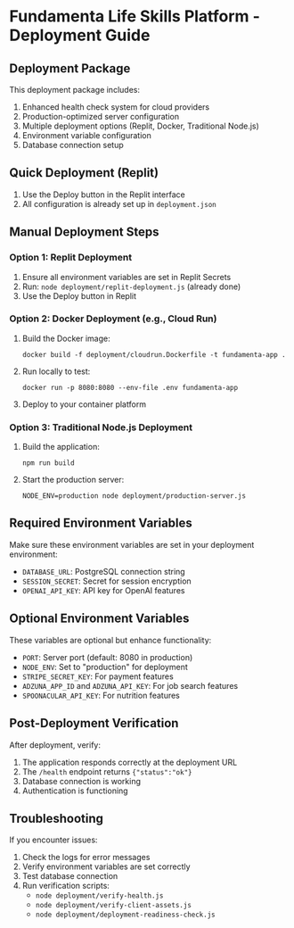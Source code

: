 # Fundamenta Life Skills Platform - Deployment Guide

## Deployment Package

This deployment package includes:

1. Enhanced health check system for cloud providers
2. Production-optimized server configuration
3. Multiple deployment options (Replit, Docker, Traditional Node.js)
4. Environment variable configuration
5. Database connection setup

## Quick Deployment (Replit)

1. Use the Deploy button in the Replit interface
2. All configuration is already set up in `deployment.json`

## Manual Deployment Steps

### Option 1: Replit Deployment

1. Ensure all environment variables are set in Replit Secrets
2. Run: `node deployment/replit-deployment.js` (already done)
3. Use the Deploy button in Replit

### Option 2: Docker Deployment (e.g., Cloud Run)

1. Build the Docker image:
   ```
   docker build -f deployment/cloudrun.Dockerfile -t fundamenta-app .
   ```

2. Run locally to test:
   ```
   docker run -p 8080:8080 --env-file .env fundamenta-app
   ```

3. Deploy to your container platform

### Option 3: Traditional Node.js Deployment

1. Build the application:
   ```
   npm run build
   ```

2. Start the production server:
   ```
   NODE_ENV=production node deployment/production-server.js
   ```

## Required Environment Variables

Make sure these environment variables are set in your deployment environment:

- `DATABASE_URL`: PostgreSQL connection string
- `SESSION_SECRET`: Secret for session encryption
- `OPENAI_API_KEY`: API key for OpenAI features

## Optional Environment Variables

These variables are optional but enhance functionality:

- `PORT`: Server port (default: 8080 in production)
- `NODE_ENV`: Set to "production" for deployment
- `STRIPE_SECRET_KEY`: For payment features
- `ADZUNA_APP_ID` and `ADZUNA_API_KEY`: For job search features
- `SPOONACULAR_API_KEY`: For nutrition features

## Post-Deployment Verification

After deployment, verify:

1. The application responds correctly at the deployment URL
2. The `/health` endpoint returns `{"status":"ok"}`
3. Database connection is working
4. Authentication is functioning

## Troubleshooting

If you encounter issues:

1. Check the logs for error messages
2. Verify environment variables are set correctly
3. Test database connection
4. Run verification scripts:
   - `node deployment/verify-health.js`
   - `node deployment/verify-client-assets.js`
   - `node deployment/deployment-readiness-check.js`